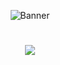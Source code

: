 <!-- ẢNH BÌA -->
<p align="center">
  <img src="https://source.unsplash.com/1600x400/?technology,coding" alt="Banner">
</p>

<!-- TÊN + HIỆU ỨNG GÕ CHỮ -->
<h1 align="center">
  <img src="https://readme-typing-svg.herokuapp.com?font=Fira+Code&size=28&duration=3000&pause=500&color=F75C7E&center=true&vCenter=true&width=500&lines=👋+Xin+chào;Tôi+là+Nguyễn+Văn+Tâm+🚀;✨+Phát+triển+mỗi+ngày!" />
</h1>

